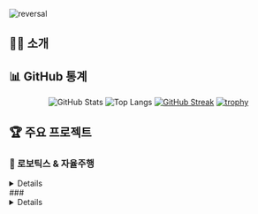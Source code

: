 ![reversal](https://capsule-render.vercel.app/api?type=rect&text=Developer&fontAlign=30&fontSize=30&desc=DongHyeon%20Yeo&descAlign=60&descAlignY=50&theme=radical)



## 🙋‍♂️ 소개

## 📊 GitHub 통계
<div align="center">
  
![GitHub Stats](https://github-readme-stats.vercel.app/api?username=yeodonghyeon1&show_icons=true&theme=radical)
![Top Langs](https://github-readme-stats.vercel.app/api/top-langs/?username=yeodonghyeon1&layout=compact&theme=radical)
[![GitHub Streak](https://github-readme-streak-stats.herokuapp.com/?user=yeodonghyeon1&theme=radical)](https://git.io/streak-stats)
[![trophy](https://github-profile-trophy.vercel.app/?username=yeodonghyeon1&theme=radical&row=1&column=6)](https://github.com/ryo-ma/github-profile-trophy)

</div>

## 🏆 주요 프로젝트

###  🤖 로보틱스 & 자율주행
<details>
- [kupepper_ros](https://github.com/yeodonghyeon1/kupepper_ros) - Pepper 로봇 ROS 통합 시스템
  - SLAM 기반 자율 주행 및 네비게이션 구현 (gmapping, AMCL)
  - NAOqi 드라이버와 MoveIt! 통합으로 로봇 제어
  - 웹 인터페이스 기반 원격 제어 시스템
  - 다중 레이저 스캔 데이터 통합 및 깊이 이미지 변환
 
- [ku2024](https://github.com/yeodonghyeon1/ku2024) - 자율운항 대회
  - ROS 기반 자율운항 구현
  - OpenCV 이미지 탐색

### <details> 🚗 자동차 & ECU

- [ecu_blockbox](https://github.com/yeodonghyeon1/ecu_blockbox) - 자동차 ECU 블랙박스 프로젝트
  - CAN 통신 기반 차량 데이터 수집
  - 실시간 데이터 로깅 및 분석
  - ECU 상태 모니터링 시스템
</details>
### <details>👁️ 컴퓨터 비전 & AI
- [exp_project](https://github.com/yeodonghyeon1/exp_project) - 시각장애인용 식품 인식 앱
  - YOLOv8 기반 객체 탐지 시스템
  - CLOVA OCR로 유통기한 및 바코드 인식
  - Flask 기반 백엔드 서버 구현
  - Android 네이티브 앱 개발

### <details>💻 웹 개발
- [web](https://github.com/yeodonghyeon1/web) - 웹 개발 프로젝트
  - Apache 웹 서버
  - JSP 프론트엔드
  - MySQl 데이터베이스
  - 과제 풀이 사이트

### <details> 📚 학습 & 연구
    
- [onmyown](https://github.com/yeodonghyeon1/onmyown) - 자기주도 학습
  - 알고리즘 문제 풀이
  - 새로운 기술 스택 학습

## <img src="https://media.giphy.com/media/jSKBmKkvo2dPQQtsR1/giphy.gif" width="25px"> 기술 스택

<div align="center">
  
![Git](https://img.shields.io/badge/Git-F05032?style=for-the-badge&logo=git&logoColor=white)
![Linux](https://img.shields.io/badge/Linux-FCC624?style=for-the-badge&logo=linux&logoColor=black)
![Flask](https://img.shields.io/badge/Flask-000000?style=for-the-badge&logo=flask&logoColor=white)
![React](https://img.shields.io/badge/React-61DAFB?style=for-the-badge&logo=react&logoColor=black)
![ROS](https://img.shields.io/badge/ROS-22314E?style=for-the-badge&logo=ros&logoColor=white)
![OpenCV](https://img.shields.io/badge/OpenCV-5C3EE8?style=for-the-badge&logo=opencv&logoColor=white)
![PyTorch](https://img.shields.io/badge/PyTorch-EE4C2C?style=for-the-badge&logo=pytorch&logoColor=white)
![Python](https://img.shields.io/badge/Python-3776AB?style=for-the-badge&logo=Python&logoColor=white)
![C++](https://img.shields.io/badge/C++-00599C?style=for-the-badge&logo=c%2B%2B&logoColor=white)
![JavaScript](https://img.shields.io/badge/JavaScript-F7DF1E?style=for-the-badge&logo=javascript&logoColor=black)


</div>

---
<div align="center">
  <img src="https://komarev.com/ghpvc/?username=yeodonghyeon1&color=blueviolet&style=for-the-badge">
</div>
